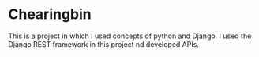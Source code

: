 # Chearingbin
This is a project in which I used concepts of python and Django. I used the Django REST framework in this project nd developed APIs. 

